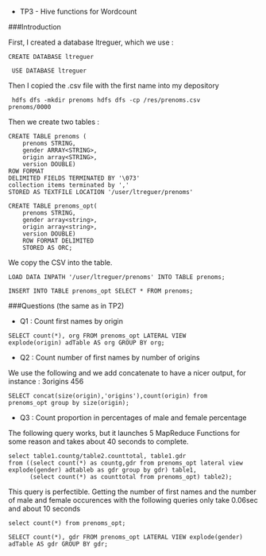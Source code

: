 * TP3 - Hive functions for Wordcount

###Introduction

First, I created a database ltreguer, which we use :

<code><pre>CREATE DATABASE ltreguer</pre></code>

<code><pre> USE DATABASE ltreguer</pre></code>

Then I copied the .csv file with the first name into my depository

<code><pre> 
hdfs dfs -mkdir prenoms
hdfs dfs -cp /res/prenoms.csv prenoms/0000 
</pre></code>

Then we create two tables : 

```
CREATE TABLE prenoms (
    prenoms STRING, 
    gender ARRAY<STRING>,
    origin array<STRING>, 
    version DOUBLE)
ROW FORMAT 
DELIMITED FIELDS TERMINATED BY '\073' 
collection items terminated by ',' 
STORED AS TEXTFILE LOCATION '/user/ltreguer/prenoms'

CREATE TABLE prenoms_opt(
    prenoms STRING,
    gender array<string>,
    origin array<string>,
    version DOUBLE)
    ROW FORMAT DELIMITED
    STORED AS ORC;
```
We copy the CSV into the table. 
```
LOAD DATA INPATH '/user/ltreguer/prenoms' INTO TABLE prenoms;
 
INSERT INTO TABLE prenoms_opt SELECT * FROM prenoms;
```
###Questions (the same as in TP2)

- Q1 : Count first names by origin

<code><pre>SELECT count(*), org FROM prenoms_opt LATERAL VIEW explode(origin) adTable AS org GROUP BY org;</pre></code>

- Q2 : Count number of first names by number of origins

We use the following and we add concatenate to have a nicer output, for instance :
3origins 456

<code><pre>SELECT concat(size(origin),'origins'),count(origin) from prenoms_opt group by size(origin);</pre></code>

- Q3 : Count proportion in percentages of male and female percentage 

The following query works, but it launches 5 MapReduce Functions for some reason and takes about 40 seconds to complete.

```
select table1.countg/table2.counttotal, table1.gdr 
from ((select count(*) as countg,gdr from prenoms_opt lateral view explode(gender) adtableb as gdr group by gdr) table1,
      (select count(*) as counttotal from prenoms_opt) table2);
```

This query is perfectible. 
Getting the number of first names and the number of male and female occurences with the following queries only take 0.06sec and about 10 seconds

```
select count(*) from prenoms_opt;

SELECT count(*), gdr FROM prenoms_opt LATERAL VIEW explode(gender) adTable AS gdr GROUP BY gdr;
```



